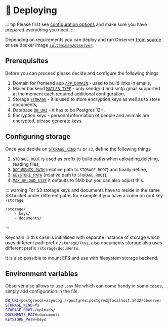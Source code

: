 # 🛫 Deploying

::: tip
Please first see [configuration options](./configuration) and make sure you have prepared everything you need.
:::

Depending on requirements you can deploy and run Observer [from source](https://github.com/lbrty/observer) or use docker image [`sultaniman/observer`](https://hub.docker.com/r/sultaniman/observer).

## Prerequisites

Before you can proceed please decide and configure the following things

1. Domain for frontend app [`APP_DOMAIN`](./configuration#app-domain) - used to build links in emails,
2. Mailer backend [`MAILER_TYPE`](./configuration#mailer) - only sendgrid and smtp gmail supported at the moment each required additional configuration,
3. Storage [`STORAGE`](http://localhost:5173/guide/configuration#storage) - it is used to store encryption keys as well as to store documents,
4. Database [`DB_URI`](./configuration#db-uri) - it has to be Postgres 12+,
5. Encryption keys - personal information of people and animals are encrypted, please [generate keys](./encryption/keys).

## Configuring storage

Once you decide on [`STORAGE_KIND`](./configuration#storage-kind) `fs` or `s3`, define the following things

1. [`STORAGE_ROOT`](./configuration#storage-root) is used as prefix to build paths when uploading,deleting, reading files,
2. [`DOCUMENTS_PATH`](./configuration#documents-path) (relative path to `STORAGE_ROOT`) and finally define,
3. [`KEYSTORE_PATH`](./configuration#keystore-path) (relative path to `STORAGE_ROOT`),
4. [`MAX_UPLOAD_SIZE`](./configuration#max-upload-size) it defaults to 5Mb but you can also adjust this.

::: warning
For S3 storage keys and documents have to reside in the same S3 bucket under different paths for example
if you have a common root key `/storage`
```
/storage/
    - keys/
    - documents/
```
:::

Keychain in this case is initialised with separate instance of storage which uses different path prefix `/storage/keys`,
also documents storage also uses different prefix `/storage/documents`.

It is also possible to mount EFS and use with filesystem storage backend.

## Environment variables

Observer also allows to use `.env` file which can come handy in some cases, simply add configuration in the file.

```sh
DB_URI=postgresql+asyncpg://postgres:postgres@localhost:5432/observer
STORAGE_KIND=fs
STORAGE_ROOT=/uploads/
DOCUMENTS_PATH=documents
KEYSTORE_PATH=keys
```
